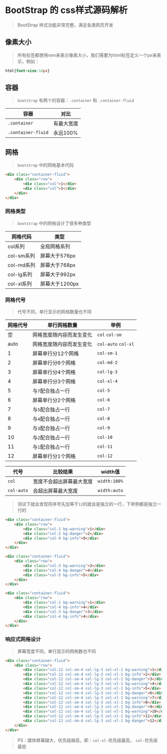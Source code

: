 # BootStrap 的 css样式源码解析

> BootStrap 样式功能非常完整，满足各类网页开发

## 像素大小

> 所有标签都使用rem来表示像素大小，我们需要为html标签定义一个px来表示，例如：

```css
html{font-size:14px}
```

## 容器

> `bootstrap` 有两个的容器：`.container` 和 `.container-fluid`

| 容器                 | 对比     |
| ------------------ | ------ |
| `.container`       | 有最大宽度  |
| `.container-fluid` | 永远100% |

## 网格

> `bootstrap` 中的网格基本代码

```html
<div class="container-fluid">
    <div class="row">
        <div class="col">1</div>
        <div class="col">2</div>
    </div>
</div>
```

### 网格类型

> `bootstrap` 中的网格设计了很多种类型

| 网格代码     | 类型         |
| -------- | ---------- |
| col系列    | 全局网格系列     |
| col-sm系列 | 屏幕大于576px  |
| col-md系列 | 屏幕大于768px  |
| col-lg系列 | 屏幕大于992px  |
| col-xl系列 | 屏幕大于1200px |

### 网格代号

> 代号不同，单行显示的网格数量也不同

| 网格代号 | 单行网格数量       | 举例                  |
| ---- | ------------ | ------------------- |
| 空    | 网格宽度随内容而发生变化 | `col` `col-sm`      |
| auto | 网格宽度随内容而发生变化 | `col-auto` `col-xl` |
| 1    | 屏幕单行分12个网格   | `col-sm-1`          |
| 2    | 屏幕单行分6个网格    | `col-md-2`          |
| 3    | 屏幕单行分4个网格    | `col-lg-3`          |
| 4    | 屏幕单行分3个网格    | `col-xl-4`          |
| 5    | 与`7`配合独占一行   | `col-5`             |
| 6    | 屏幕单行分2个网格    | `col-6`             |
| 7    | 与`5`配合独占一行   | `col-7`             |
| 8    | 与`4`配合独占一行   | `col-8`             |
| 9    | 与`3`配合独占一行   | `col-9`             |
| 10   | 与`2`配合独占一行   | `col-10`            |
| 11   | 与`1`配合独占一行   | `col-11`            |
| 12   | 屏幕单行分1个网格    | `col-12`            |

| 代号         | 比较结果         | width值       |
| ---------- | ------------ | ------------ |
| `col`      | 宽度不会超出屏幕最大宽度 | `width:100%` |
| `col-auto` | 会超出屏幕最大宽度    | `width:auto` |

> 测试下就会发现将序号先加等于`12`的就会是独立的一行，下举例都是独立一行的

```html
<div class="container-fluid">
    <div class="row">
        <div class="col-1 bg-warning">1</div>
        <div class="col-2 bg-danger">2</div>
        <div class="col-9 bg-info">9</div>
    </div>
</div>
```

```html
<div class="container-fluid">
    <div class="row">
        <div class="col-3 bg-warning">3</div>
        <div class="col-4 bg-danger">4</div>
        <div class="col-5 bg-info">5</div>
    </div>
</div>
```

```html
<div class="container-fluid">
    <div class="row">
        <div class="col-1 bg-warning">1</div>
        <div class="col-4 bg-info">4</div>
        <div class="col-3 bg-danger">3</div>
        <div class="col-4 bg-info">4</div>
    </div>
</div>
```

### 响应式网格设计

> 屏幕宽度不同，单行显示的网格数也不同

```html
<div class="container-fluid">
    <div class="row">
        <div class="col-12 col-sm-4 col-lg-3 col-xl-1 bg-warning">1</div>
        <div class="col-12 col-sm-4 col-lg-3 col-xl-1 bg-info">2</div>
        <div class="col-12 col-sm-4 col-lg-3 col-xl-1 bg-danger">3</div>
        <div class="col-12 col-sm-4 col-lg-3 col-xl-1 bg-warning">4</div>
        <div class="col-12 col-sm-4 col-lg-3 col-xl-1 bg-info">5</div>
        <div class="col-12 col-sm-4 col-lg-3 col-xl-1 bg-danger">6</div>
        <div class="col-12 col-sm-4 col-lg-3 col-xl-1 bg-warning">7</div>
        <div class="col-12 col-sm-4 col-lg-3 col-xl-1 bg-info">8</div>
        <div class="col-12 col-sm-4 col-lg-3 col-xl-1 bg-danger">9</div>
        <div class="col-12 col-sm-4 col-lg-3 col-xl-1 bg-warning">10</div>
        <div class="col-12 col-sm-4 col-lg-3 col-xl-1 bg-info">11</div>
        <div class="col-12 col-sm-4 col-lg-3 col-xl-1 bg-danger">12</div>
    </div>
</div>
```

> PS：媒体屏幕越大，优先级越高，即：`col-xl-`优先级最高， `col-`优先级最低
